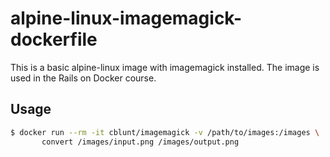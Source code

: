 # alpine-linux-imagemagick-dockerfile

This is a basic alpine-linux image with imagemagick installed. The image is used in the Rails on Docker course.

## Usage

```sh
$ docker run --rm -it cblunt/imagemagick -v /path/to/images:/images \
       convert /images/input.png /images/output.png
```
